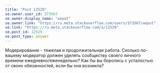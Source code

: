 ```yaml
---
title: "Post 12529"
se.owner.user_id: 373567
se.owner.display_name: "aepot"
se.owner.link: "https://ru.meta.stackoverflow.com/users/373567/aepot"
se.link: "https://ru.meta.stackoverflow.com/a/12529"
se.post_id: 12529
se.post_type: answer
---
```

<p>Модерирование - тяжелая и продолжительная работа. Сколько по-вашему модератор должен уделять сообществу своего личного времени ежедневно/еженедельно? Как бы вы боролись с усталостью от своих обязанностей, если бы она возникла?</p>
